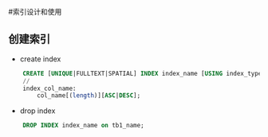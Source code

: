 #索引设计和使用

## 创建索引

* create index
```sql 
	CREATE [UNIQUE|FULLTEXT|SPATIAL] INDEX index_name [USING index_type] on tb1_name(index_col_name,...);
	//
	index_col_name:
		col_name[(length)][ASC|DESC];
```	

* drop index
```sql
	DROP INDEX index_name on tb1_name;
```	

